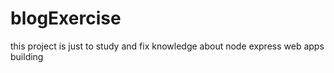 # blogExercise
this project is just to study and fix knowledge about node express web apps building
